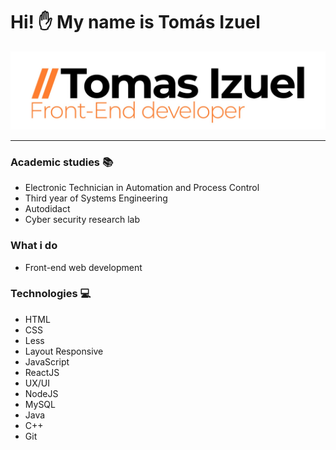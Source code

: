 # Hi! :hand: My name is **Tomás Izuel**
![Logo personal](Logo.jpg)
___
### Academic studies :books:
* Electronic Technician in Automation and Process Control
* Third year of Systems Engineering
* Autodidact
* Cyber ​​security research lab

### What i do
* Front-end web development

### Technologies :computer:
* HTML 
* CSS 
* Less
* Layout Responsive
* JavaScript
* ReactJS
* UX/UI
* NodeJS
* MySQL
* Java
* C++
* Git
